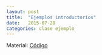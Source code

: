 ```yaml
---
layout: post
title:  "Ejemplos introductorios"
date:   2015-07-28 
categories: clase ejemplo
---
```


Material: [Código](https://db.tt/wQGqIqkZ)

